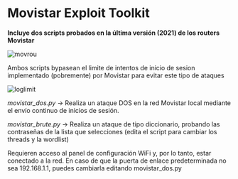 # Movistar Exploit Toolkit


**Incluye dos scripts probados en la última versión (2021) de los routers Movistar**

  ![movrou](https://user-images.githubusercontent.com/92279236/138614508-9f34fbf0-2649-4d2e-87ed-768bc7f6b929.png)
  

Ambos scripts bypasean el limite de intentos de inicio de sesion implementado (pobremente) por Movistar para evitar este tipo de ataques 

  ![loglimit](https://user-images.githubusercontent.com/92279236/138266890-609b1203-1ef8-4255-b5a0-f63864a42b08.png)

  *movistar_dos.py* -> Realiza un ataque DOS en la red Movistar local mediante el envío continuo de inicios de sesión. 

  *movistar_brute.py* -> Realiza un ataque de tipo diccionario, probando las contraseñas de la lista que selecciones (edita el script para cambiar los threads y la wordlist)


Requieren acceso al panel de configuración WiFi y, por lo tanto, estar conectado a la red. En caso de que la puerta de enlace predeterminada no sea 192.168.1.1, puedes cambiarla editando movistar_dos.py
